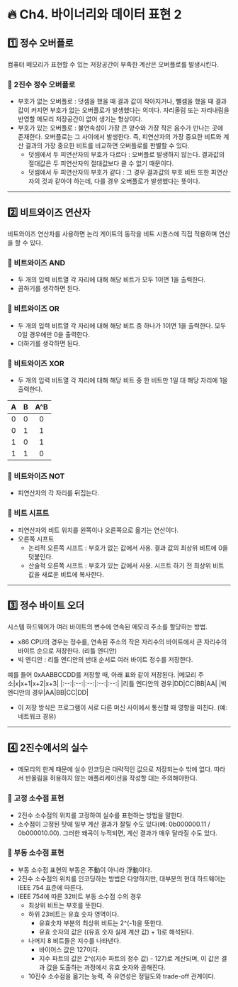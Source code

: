 # :fire: Ch4. 바이너리와 데이터 표현 2

## :one: 정수 오버플로

컴퓨터 메모리가 표현할 수 있는 저장공간이 부족한 계산은 오버플로를 발생시킨다.

### 📝 2진수 정수 오버플로

- 부호가 없는 오버플로 : 덧셈을 했을 때 결과 값이 작아지거나, 뺄셈을 했을 때 결과 값이 커지면 부호가 없는 오버플로가 발생했다는 의미다. 자리올림 또는 자리내림을 반영할 메모리 저장공간이 없어 생기는 형상이다.
- 부호가 있는 오버플로 : 불연속성이 가장 큰 양수와 가장 작은 음수가 만나는 곳에 존재한다. 오버플로는 그 사이에서 발생한다. 즉, 피연산자의 가장 중요한 비트와 계산 결과의 가장 중요한 비트를 비교하면 오버플로를 판별할 수 있다.
  - 덧셈에서 두 피연산자의 부호가 다르다 : 오버플로 발생하지 않는다. 결과값의 절대값은 두 피연산자의 절대값보다 클 수 없기 때문이다.
  - 덧셈에서 두 피연산자의 부호가 같다 : 그 경우 결과값의 부호 비트 또한 피연산자의 것과 같아야 하는데, 다를 경우 오버플로가 발생했다는 뜻이다. 

---

## :two: 비트와이즈 연산자

비트와이즈 연산자를 사용하면 논리 게이트의 동작을 비트 시퀀스에 직접 적용하며 연산을 할 수 있다.

### 📝 비트와이즈 AND

- 두 개의 입력 비트열 각 자리에 대해 해당 비트가 모두 1이면 1을 출력한다.
- 곱하기를 생각하면 된다.

### 📝 비트와이즈 OR

- 두 개의 입력 비트열 각 자리에 대해 해당 비트 중 하나가 1이면 1을 출력한다. 모두 0일 경우에만 0을 출력한다.
- 더하기를 생각하면 된다.

### 📝 비트와이즈 XOR

- 두 개의 입력 비트열 각 자리에 대해 해당 비트 중 한 비트만 1일 대 해당 자리에 1을 출력한다.
  
|A|B|A^B|
|:--:|:--:|:--:|
|0|0|0|
|0|1|1|
|1|0|1|
|1|1|0|

### 📝 비트와이즈 NOT

- 피연산자의 각 자리를 뒤집는다.

### 📝 비트 시프트

- 피연산자의 비트 위치를 왼쪽이나 오른쪽으로 옮기는 연산이다.
- 오른쪽 시프트
  - 논리적 오른쪽 시프트 : 부호가 없는 값에서 사용. 결과 값의 최상위 비트에 0을 덧붙인다.
  - 산술적 오른쪽 시프트 : 부호가 있는 값에서 사용. 시프트 하기 전 최상위 비트 값을 새로운 비트에 복사한다.

---

## :three: 정수 바이트 오더

시스템 하드웨어가 여러 바이트의 변수에 연속된 메모리 주소를 할당하는 방법.

- x86 CPU의 경우는 정수를, 연속된 주소의 작은 자리수의 바이트에서 큰 자리수의 바이트 순으로 저장한다. (리틀 엔디안)
- 빅 엔디안 : 리틀 엔디안의 반대 순서로 여러 바이트 정수를 저장한다.

예를 들어 0xAABBCCDD를 저장할 때, 아래 표와 같이 저장된다.
|메모리 주소|x|x+1|x+2|x+3|
|:--:|:--:|:--:|:--:|:--:|
|리틀 엔디안의 경우|DD|CC|BB|AA|
|빅 엔디안의 경우|AA|BB|CC|DD|

- 이 저장 방식은 프로그램이 서로 다른 머신 사이에서 통신할 때 영향을 미친다. (예: 네트워크 경유)

---

## :four: 2진수에서의 실수

- 메모리의 한계 때문에 실수 인코딩은 대략적인 값으로 저장되는수 밖에 없다. 따라서 반올림을 허용하지 않는 애플리케이션을 작성할 대는 주의해야한다.

### 📝 고정 소수점 표현

- 2진수 소수점의 위치를 고정하여 실수를 표현하는 방법을 말한다.
- 소수점이 고정된 탓에 일부 계산 결과가 잘릴 수도 있다(예: 0b000000.11 / 0b000010.00). 그러한 왜곡이 누적되면, 계산 결과가 매우 달라질 수도 있다.

### 📝 부동 소수점 표현

- 부동 소수점 표현의 부동은 不動이 아니라 浮動이다.
- 2진수 소수점의 위치를 인코딩하는 방법은 다양하지만, 대부분의 현대 하드웨어는 IEEE 754 표준에 따른다.
- IEEE 754에 따른 32비트 부동 소수점 수의 경우
  - 최상위 비트는 부호를 뜻한다.
  - 하위 23비트는 유효 숫자 영역이다.
    - 유효숫자 부분의 최상위 비트는 2^(-1)을 뜻한다.
    - 유효 숫자의 값은 ((유효 숫자 실제 계산 값) + 1)로 해석된다.
  - 나머지 8 비트들은 지수를 나타낸다.
    - 바이어스 값은 127이다.
    - 지수 파트의 값은 2^((지수 파트의 정수 값) - 127)로 계산되며, 이 값은 결과 값을 도출하는 과정에서 유효 숫자와 곱해진다.
  - 10진수 소수점을 옮기는 능력, 즉 유연성은 정밀도와 trade-off 관계이다.
